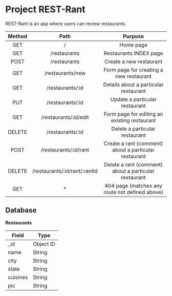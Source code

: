 # Project REST-Rant

REST-Rant is an app where users can review restaurants.

| Method  | Path  | Purpose |
| :---: | :---: | :---: |
| GET | / | Home page |
| GET | /restaurants | Restaurants INDEX page |
| POST | /restaurants | Create a new restaurant |
| GET | /restaurants/new | Form page for creating a new restaurant |
| GET | /restaurants/:id | Details about a particular restaurant |
| PUT | /restaurants/:id | Update a particular restaurant |
| GET | /restaurants/:id/edit | Form page for editing an existing restaurant |
| DELETE |	/restaurants/:id	| Delete a particular restaurant |
| POST |	/restaurants/:id/rant	| Create a rant (comment) about a particular restaurant |
| DELETE |	/restaurants/:id/rant/:rantId	| Delete a rant (comment) about a particular restaurant |
| GET |	*	| 404 page (matches any route not defined above) |

## Database

**Restaurants** 

| Field | Type |
| ---------- | ------------ |
| _id | Object ID |
| name | String |
| city | String |
| state | String |
| cuisines | String |
| pic | String |
